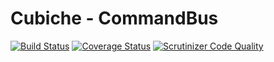 # Cubiche - CommandBus
[![Build Status](https://travis-ci.org/cubiche/command-bus.svg?branch=master)](https://travis-ci.org/cubiche/command-bus) [![Coverage Status](https://coveralls.io/repos/github/cubiche/command-bus/badge.svg?branch=master)](https://coveralls.io/github/cubiche/command-bus?branch=master) [![Scrutinizer Code Quality](https://scrutinizer-ci.com/g/cubiche/command-bus/badges/quality-score.png?b=master)](https://scrutinizer-ci.com/g/cubiche/command-bus/?branch=master) 
